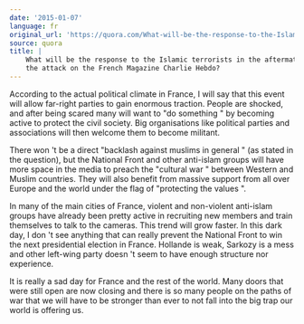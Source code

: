 ```yaml
---
date: '2015-01-07'
language: fr
original_url: 'https://quora.com/What-will-be-the-response-to-the-Islamic-terrorists-in-the-aftermath-of-the-attack-on-the-French-Magazine-Charlie-Hebdo/answer/Clément-Renaud'
source: quora
title: |
    What will be the response to the Islamic terrorists in the aftermath of
    the attack on the French Magazine Charlie Hebdo?
---
```


According to the actual political climate in France, I will say that
this event will allow far-right parties to gain enormous traction.
People are shocked, and after being scared many will want to  "do
something " by becoming active to protect the civil society. Big
organisations like political parties and associations will then welcome
them to become militant.  
 
There won 't be a direct  "backlash against muslims in general " (as
stated in the question), but the National Front and other anti-islam
groups will have more space in the media to preach the  "cultural war "
between Western and Muslim countries. They will also benefit from
massive support from all over Europe and the world under the flag of
 "protecting the values ". 
 
In many of the main cities of France, violent and non-violent anti-islam
groups have already been pretty active in recruiting new members and
train themselves to talk to the cameras. This trend will grow faster. In
this dark day, I don 't see anything that can really prevent the
National Front to win the next presidential election in France. Hollande
is weak, Sarkozy is a mess and other left-wing party doesn 't seem to
have enough structure nor experience. 
 
It is really a sad day for France and the rest of the world. Many doors
that were still open are now closing and there is so many people on the
paths of war that we will have to be stronger than ever to not fall into
the big trap our world is offering us.
